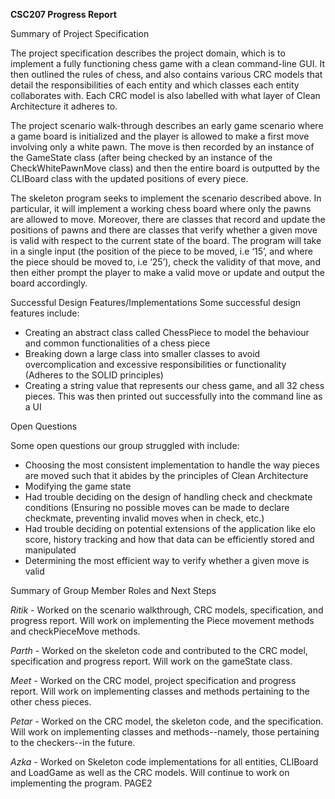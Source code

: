 ﻿**CSC207 Progress Report**

Summary of Project Specification

The project specification describes the project domain, which is to implement a fully functioning chess game with a clean command-line GUI. It then outlined the rules of chess, and also contains various CRC models that detail the responsibilities of each entity and which classes each entity collaborates with. Each CRC model is also labelled with what layer of Clean Architecture it adheres to.

The project scenario walk-through describes an early game scenario where a game board is initialized and the player is allowed to make a first move involving only a white pawn. The move is then recorded by an instance of the GameState class (after being checked by an instance of the CheckWhitePawnMove class) and then the entire board is outputted by the CLIBoard class with the updated positions of every piece.

The skeleton program seeks to implement the scenario described above. In particular, it will implement a working chess board where only the pawns are allowed to move. Moreover, there are classes that record and update the positions of pawns and there are classes that verify whether a given move is valid with respect to the current state of the board. The program will take in a single input (the position of the piece to be moved, i.e ‘15’, and where the piece should be moved to, i.e ‘25’), check the validity of that move, and then either prompt the player to make a valid move or update and output the board accordingly.

Successful Design Features/Implementations Some successful design features include:

- Creating an abstract class called ChessPiece to model the behaviour and common functionalities of a chess piece
- Breaking down a large class into smaller classes to avoid overcomplication and excessive responsibilities or functionality (Adheres to the SOLID principles)
- Creating a string value that represents our chess game, and all 32 chess pieces. This was then printed out successfully into the command line as a UI

Open Questions

Some open questions our group struggled with include:

- Choosing the most consistent implementation to handle the way pieces are moved such that it abides by the principles of Clean Architecture
- Modifying the game state
- Had trouble deciding on the design of handling check and checkmate conditions (Ensuring no possible moves can be made to declare checkmate, preventing invalid moves when in check, etc.)
- Had trouble deciding on potential extensions of the application like elo score, history tracking and how that data can be efficiently stored and manipulated
- Determining the most efficient way to verify whether a given move is valid

Summary of Group Member Roles and Next Steps

*Ritik* - Worked on the scenario walkthrough, CRC models, specification, and progress report. Will work on implementing the Piece movement methods and checkPieceMove methods.

*Parth* - Worked on the skeleton code and contributed to the CRC model, specification and progress report. Will work on the gameState class.

*Meet* - Worked on the CRC model, project specification and progress report. Will work on implementing classes and methods pertaining to the other chess pieces.

*Petar* - Worked on the CRC model, the skeleton code, and the specification. Will work on implementing classes and methods--namely, those pertaining to the checkers--in the future.

*Azka* - Worked on Skeleton code implementations for all entities, CLIBoard and LoadGame as well as the CRC models. Will continue to work on implementing the program.
PAGE2
